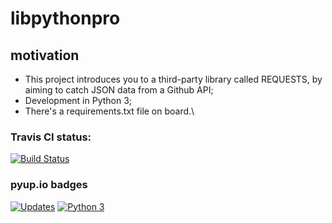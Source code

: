 # libpythonpro
## motivation
* This project introduces you to a third-party library called REQUESTS, by aiming to catch JSON data from a Github API;
* Development in Python 3;
* There's a requirements.txt file on board.\
### Travis CI status:
[![Build Status](https://app.travis-ci.com/marcosranes/libpythonpro.svg?branch=main)](https://app.travis-ci.com/marcosranes/libpythonpro)
### pyup.io badges
[![Updates](https://pyup.io/repos/github/marcosranes/libpythonpro/shield.svg)](https://pyup.io/repos/github/marcosranes/libpythonpro/) [![Python 3](https://pyup.io/repos/github/marcosranes/libpythonpro/python-3-shield.svg)](https://pyup.io/repos/github/marcosranes/libpythonpro/) 